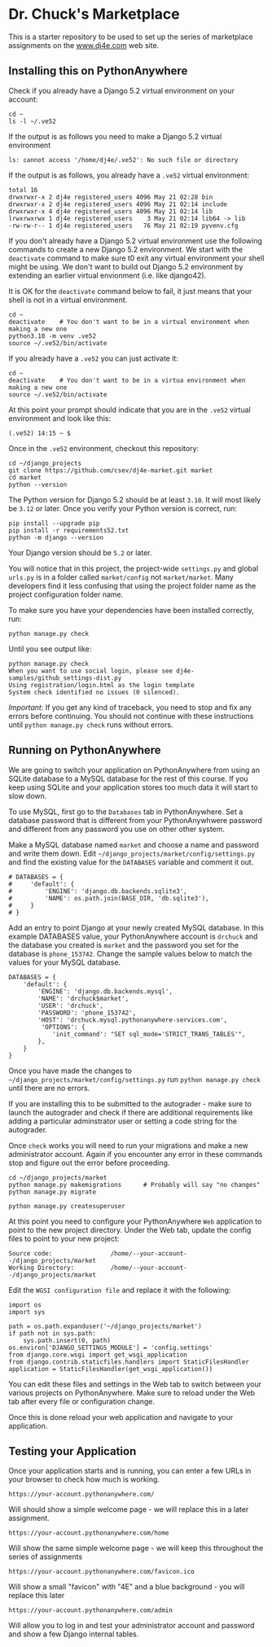 
Dr. Chuck's Marketplace
========================

This is a starter repository to be used to set up the series of
marketplace assignments on the www.dj4e.com web site.

Installing this on PythonAnywhere
---------------------------------

Check if you already have a Django 5.2 virtual environment on your account:

    cd ~
    ls -l ~/.ve52   

If the output is as follows you need to make a Django 5.2 virtual environment

    ls: cannot access '/home/dj4e/.ve52': No such file or directory

If the output is as follows, you already have a `.ve52` virtual environment:

    total 16
    drwxrwxr-x 2 dj4e registered_users 4096 May 21 02:28 bin
    drwxrwxr-x 2 dj4e registered_users 4096 May 21 02:14 include
    drwxrwxr-x 4 dj4e registered_users 4096 May 21 02:14 lib
    lrwxrwxrwx 1 dj4e registered_users    3 May 21 02:14 lib64 -> lib
    -rw-rw-r-- 1 dj4e registered_users   76 May 21 02:19 pyvenv.cfg

If you don't already have a Django 5.2 virtual environment use the following commands
to create a new Django 5.2 environment.
We start with the `deactivate` command to make sure t0 exit any virtual environment your
shell might be using.  We don't want to build out Django 5.2 environment by extending
an earlier virtual envionment (i.e. like django42).

It is OK for the `deactivate` command below to fail, it just means
that your shell is not in a virtual environment.

    cd ~
    deactivate    # You don't want to be in a virtual environment when making a new one
    python3.10 -m venv .ve52
    source ~/.ve52/bin/activate

If you already have a `.ve52` you can just activate it:

    cd ~
    deactivate    # You don't want to be in a virtua environment when making a new one
    source ~/.ve52/bin/activate

At this point your prompt should indicate that you are in the `.ve52` virtual environment
and look like this:

    (.ve52) 14:15 ~ $

Once in the `.ve52` environment, checkout this repository:

    cd ~/django_projects  
    git clone https://github.com/csev/dj4e-market.git market
    cd market
    python --version

The Python version for Django 5.2 should be at least `3.10`.  It will most likely be
`3.12` or later.  Once you verify your Python version is correct, run:

    pip install --upgrade pip
    pip install -r requirements52.txt
    python -m django --version

Your Django version should be `5.2` or later.

You will notice that in this project, the project-wide `settings.py` and global
`urls.py` is in a folder called `market/config` not `market/market`. 
Many developers find it less confusing that using the project folder name as the project
configuration folder name.

To make sure you have your dependencies have been installed correctly, run:

    python manage.py check

Until you see output like:

    python manage.py check
    When you want to use social login, please see dj4e-samples/github_settings-dist.py
    Using registration/login.html as the login template
    System check identified no issues (0 silenced).

*Important*: If you get any kind of traceback, you need to stop and fix any errors before continuing.
You should not continue with these instructions until `python manage.py check` runs without errors.

Running on PythonAnywhere
-------------------------

We are going to switch your application on PythonAnywhere from using an
SQLite database to a MySQL database for the rest of this course.  If you keep using
SQLite and your application stores too much data it will start to slow down.

To use MySQL, first go to the `Databases` tab in PythonAnywhere. Set a database password
that is different from your PythonAnywhwere password and different from any password
you use on other other system.

Make a MySQL database named `market` and choose a name and password and write them down.
Edit `~/django_projects/market/config/settings.py` and find the existing
value for the `DATABASES` variable and comment it out.

    # DATABASES = {
    #     'default': {
    #         'ENGINE': 'django.db.backends.sqlite3',
    #         'NAME': os.path.join(BASE_DIR, 'db.sqlite3'),
    #     }
    # }

Add an entry to point Django at your newly created MySQL database.  In this example
DATABASES value, your PythonAnywhere account is `drchuck` and the database you
created is `market` and the password you set for the database is `phone_153742`.
Change the sample values below to match the values for your MySQL database.

    DATABASES = {
        'default': {
            'ENGINE': 'django.db.backends.mysql',
            'NAME': 'drchuck$market',
            'USER': 'drchuck',
            'PASSWORD': 'phone_153742',
            'HOST': 'drchuck.mysql.pythonanywhere-services.com',
             'OPTIONS': {
                'init_command': "SET sql_mode='STRICT_TRANS_TABLES'",
            },
        }
    }

Once you have made the changes to `~/django_projects/market/config/settings.py` 
run `python manage.py check` until there are no errors.

If you are installing this to be submitted to the autograder - make sure to launch the
autograder and check if there are additional requirements like adding a particular
adminstrator user or setting a code string for the autograder.

Once `check` works you will need to run your migrations and make a new
administrator account.  Again if you encounter any error in these commands
stop and figure out the error before proceeding.

    cd ~/django_projects/market
    python manage.py makemigrations      # Probably will say "no changes"
    python manage.py migrate

    python manage.py createsuperuser

At this point you need to configure your PythonAnywhere `Web` application to
point to the new project directory.
Under the Web tab, update the config files to point to your new project:

    Source code:                /home/--your-account--/django_projects/market
    Working Directory:          /home/--your-account--/django_projects/market

Edit the `WGSI configuration file` and replace it with the following:

    import os
    import sys

    path = os.path.expanduser('~/django_projects/market')
    if path not in sys.path:
        sys.path.insert(0, path)
    os.environ['DJANGO_SETTINGS_MODULE'] = 'config.settings'
    from django.core.wsgi import get_wsgi_application
    from django.contrib.staticfiles.handlers import StaticFilesHandler
    application = StaticFilesHandler(get_wsgi_application())

You can edit these files and settings in the Web tab to switch between
your various projects on PythonAnywhere.  Make sure to reload under the Web tab after
every file or configuration change.

Once this is done reload your web application and navigate to your application.

Testing your Application
------------------------

Once your application starts and is running, you can enter a few URLs in your browser
to check how much is working.

    https://your-account.pythonanywhere.com/

Will should show a simple welcome page - we will replace this in a later assignment.

    https://your-account.pythonanywhere.com/home

Will show the same simple welcome page - we will keep this throughout the series of assignments

    https://your-account.pythonanywhere.com/favicon.ico

Will show a small "favicon" with "4E" and a blue background - you will replace this later

    https://your-account.pythonanywhere.com/admin

Will allow you to log in and test your administrator account and password and
show a few Django internal tables.



